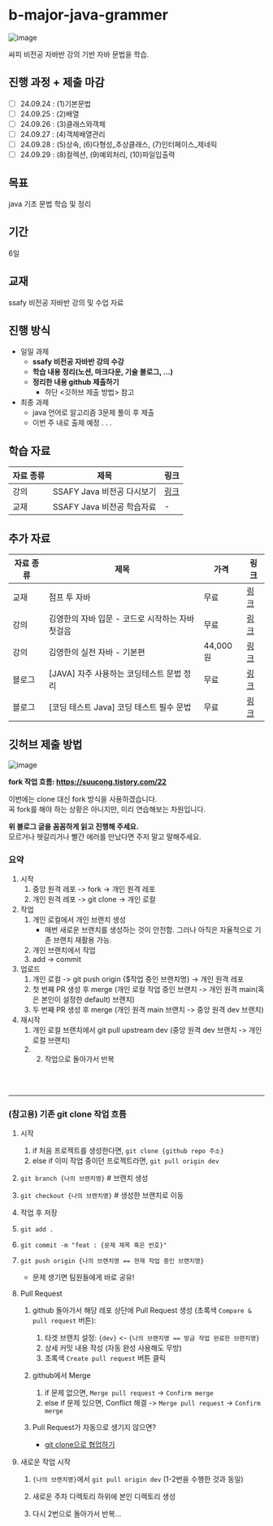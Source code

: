 # b-major-java-grammer
![image](https://github.com/user-attachments/assets/62b6d058-904b-4532-85ed-ce5cb29efece)

싸피 비전공 자바반 강의 기반 자바 문법을 학습.

## 진행 과정 + 제출 마감
- [ ] 24.09.24 : (1)기본문법
- [ ] 24.09.25 : (2)배열
- [ ] 24.09.26 : (3)클래스와객체
- [ ] 24.09.27 : (4)객체배열관리
- [ ] 24.09.28 : (5)상속, (6)다형성_추상클래스, (7)인터페이스_제네릭
- [ ] 24.09.29 : (8)컬렉션, (9)예외처리, (10)파일입출력

## 목표
java 기초 문법 학습 및 정리

## 기간
6일

## 교재
ssafy 비전공 자바반 강의 및 수업 자료

## 진행 방식
- 일일 과제
    - **ssafy 비전공 자바반 강의 수강**
    - **학습 내용 정리(노션, 마크다운, 기술 블로그, ...)**
    - **정리한 내용 github 제출하기**
        - 하단 <깃허브 제출 방법> 참고
- 최종 과제
    - java 언어로 알고리즘 3문제 풀이 후 제출
    - 이번 주 내로 출제 예정 . . .
 
## 학습 자료
| 자료 종류 | 제목                                              | 링크                                |
|-----------|--------------------------------------------------|-----------------------------------|
| 강의      | SSAFY Java 비전공 다시보기                             | [링크](https://edu.ssafy.com/edu/lectureroom/lecturereplay/lectureReplayView.do?lctCd=0208&lctrRepId=RE20240715130111)        |
| 교재      | SSAFY Java 비전공 학습자료                      | - |

## 추가 자료
| 자료 종류 | 제목                                               | 가격   | 링크                                |
|-----------|--------------------------------------------------|-------|-----------------------------------|
| 교재      | 점프 투 자바                                    | 무료   | [링크](https://wikidocs.net/book/31)   |
| 강의      | 김영한의 자바 입문 - 코드로 시작하는 자바 첫걸음 | 무료   | [링크](https://inf.run/2zsZz)        |
| 강의      | 김영한의 실전 자바 - 기본편                      | 44,000원 | [링크](https://inf.run/YQbQJ)        |
| 블로그      | [JAVA] 자주 사용하는 코딩테스트 문법 정리      | 무료 | [링크](https://earthteacher.tistory.com/169#)        |
| 블로그      | [코딩 테스트 Java] 코딩 테스트 필수 문법        | 무료 | [링크](https://goldenrabbit.co.kr/2024/02/26/%EC%BD%94%EB%94%A9-%ED%85%8C%EC%8A%A4%ED%8A%B8-java-%EC%BD%94%EB%94%A9-%ED%85%8C%EC%8A%A4%ED%8A%B8-%ED%95%84%EC%88%98-%EB%AC%B8%EB%B2%95/)        |


## 깃허브 제출 방법
![image](https://github.com/user-attachments/assets/e9cfa1f7-e46b-4214-a2b1-5cdf62d9cabb)

**fork 작업 흐름: https://suucong.tistory.com/22**

이번에는 clone 대신 fork 방식을 사용하겠습니다. <br>
꼭 fork를 해야 하는 상황은 아니지만, 미리 연습해보는 차원입니다.

**위 블로그 글을 꼼꼼하게 읽고 진행해 주세요.** <br>
모르거나 헷갈리거나 빨간 에러를 만났다면 주저 말고 말해주세요.

### 요약
1. 시작
   1. 중앙 원격 레포 -> fork -> 개인 원격 레포
   2. 개인 원격 레포 -> git clone -> 개인 로컬
2. 작업
   1. 개인 로컬에서 개인 브랜치 생성
       - 매번 새로운 브랜치를 생성하는 것이 안전함. 그러나 아직은 자율적으로 기존 브랜치 재활용 가능.
   2. 개인 브랜치에서 작업
   3. add -> commit 
3. 업로드
   1. 개인 로컬 -> git push origin {$작업 중인 브랜치명} -> 개인 원격 레포
   2. 첫 번째 PR 생성 후 merge (개인 로컬 작업 중인 브랜치 -> 개인 원격 main(혹은 본인이 설정한 default) 브랜치)
   3. 두 번째 PR 생성 후 merge (개인 원격 main 브랜치 -> 중앙 원격 dev 브랜치)
4. 재시작
   1. 개인 로컬 브랜치에서 git pull upstream dev (중앙 원격 dev 브랜치 -> 개인 로컬 브랜치)
   2. 2. 작업으로 돌아가서 반복 


<br>
<br>
<hr>

### (참고용) 기존 git clone 작업 흐름
1. 시작
    1. if 처음 프로젝트를 생성한다면, `git clone {github repo 주소}`
    2. else if 이미 작업 중이던 프로젝트라면, `git pull origin dev`

2. `git branch {나의 브랜치명}` # 브랜치 생성

3. `git checkout {나의 브랜치명}` # 생성한 브랜치로 이동

4. 작업 후 저장

5. `git add .`

6. `git commit -m "feat : {문제 제목 혹은 번호}"` 

7. `git push origin {나의 브랜치명 == 현재 작업 중인 브랜치명}`
    - 문제 생기면 팀원들에게 바로 공유!

8. Pull Request

    1. github 돌아가서 해당 레포 상단에 Pull Request 생성 (초록색 `Compare & pull request` 버튼): 
        1. 타겟 브랜치 설정: `{dev}` <- `{나의 브랜치명 == 방금 작업 완료한 브랜치명}`
        2. 상세 커밋 내용 작성 (자동 완성 사용해도 무방)
        3. 초록색 `Create pull request` 버튼 클릭

    2. github에서 Merge
        1. if 문제 없으면, `Merge pull request` -> `Confirm merge`
        2. else if 문제 있으면, Conflict 해결 -> `Merge pull request` -> `Confirm merge`

    3. Pull Request가 자동으로 생기지 않으면?
        - [git clone으로 협업하기](https://velog.io/@rkio/git-clone%EC%9C%BC%EB%A1%9C-%ED%98%91%EC%97%85%EC%9D%84-%ED%95%B4%EB%B3%B4%EC%9E%90)

9. 새로운 작업 시작

    1. `{나의 브랜치명}`에서 `git pull origin dev` (1-2번을 수행한 것과 동일)

    2. 새로운 주차 디렉토리 하위에 본인 디렉토리 생성

    3. 다시 2번으로 돌아가서 반복...
